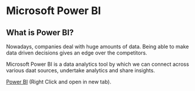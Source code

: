 # Microsoft Power BI
## What is Power BI?

Nowadays, companies deal with huge amounts of data. Being able to make data driven decisions gives an edge over the competitors. 

Microsoft Power BI is a data analytics tool by which we can connect across various daat sources, undertake analytics and share insights.

[Power BI](https://youtu.be/yKTSLffVGbk) (Right Click and open in new tab). 
